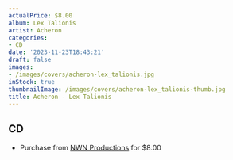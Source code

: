 ```yaml
---
actualPrice: $8.00
album: Lex Talionis
artist: Acheron
categories:
- CD
date: '2023-11-23T18:43:21'
draft: false
images:
- /images/covers/acheron-lex_talionis.jpg
inStock: true
thumbnailImage: /images/covers/acheron-lex_talionis-thumb.jpg
title: Acheron - Lex Talionis
---
```


## CD
* Purchase from [NWN Productions](http://shop.nwnprod.com/index.php?route=product/product&path=93&product_id=36693&sort=pd.name&order=ASC) for $8.00
